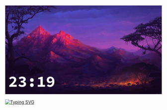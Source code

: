 ![bg](bg_with_time_1.jpg)

[![Typing SVG](https://readme-typing-svg.herokuapp.com?font=Fira+Code&weight=900&size=33&pause=1000&color=F7402A&random=false&width=435&lines=Pavel+Glazunov)](https://git.io/typing-svg)

